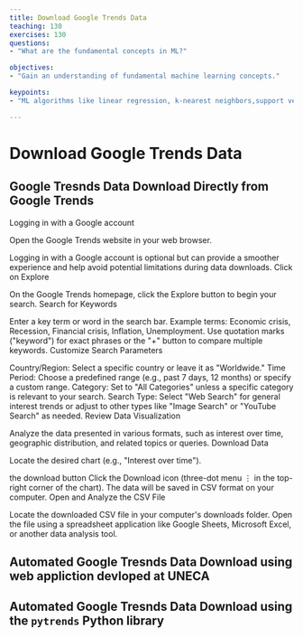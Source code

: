 ```yaml
---
title: Download Google Trends Data
teaching: 130
exercises: 130
questions:
- "What are the fundamental concepts in ML?"

objectives:
- "Gain an understanding of fundamental machine learning concepts."

keypoints:
- "ML algorithms like linear regression, k-nearest neighbors,support vector Machine, xgboost and random forests are vital algorithms"

---
```


# Download Google Trends Data

## Google Tresnds Data Download Directly from Google Trends  


Logging in with a Google account

Open the Google Trends website in your web browser.

Logging in with a Google account is optional but can provide a smoother experience and help avoid potential limitations during data downloads.
Click on Explore

On the Google Trends homepage, click the Explore button to begin your search.
Search for Keywords

Enter a key term or word in the search bar.
Example terms: Economic crisis, Recession, Financial crisis, Inflation, Unemployment.
Use quotation marks ("keyword") for exact phrases or the "+" button to compare multiple keywords.
Customize Search Parameters

Country/Region: Select a specific country or leave it as "Worldwide."
Time Period: Choose a predefined range (e.g., past 7 days, 12 months) or specify a custom range.
Category: Set to "All Categories" unless a specific category is relevant to your search.
Search Type: Select "Web Search" for general interest trends or adjust to other types like "Image Search" or "YouTube Search" as needed.
Review Data Visualization

Analyze the data presented in various formats, such as interest over time, geographic distribution, and related topics or queries.
Download Data

Locate the desired chart (e.g., "Interest over time").

the download button
Click the Download icon (three-dot menu ⋮ in the top-right corner of the chart).
The data will be saved in CSV format on your computer.
Open and Analyze the CSV File

Locate the downloaded CSV file in your computer's downloads folder.
Open the file using a spreadsheet application like Google Sheets, Microsoft Excel, or another data analysis tool.

## Automated Google Tresnds Data Download using web appliction devloped at UNECA


## Automated Google Tresnds Data Download using the `pytrends` Python library


